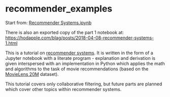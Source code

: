 recommender_examples
====================

Start from: [Recommender Systems.ipynb](./Recommender%20Systems.ipynb)

There is also an exported copy of the part 1 notebook at:
<https://hodapple.com/blag/posts/2018-04-08-recommender-systems-1.html>

This is a tutorial on [recommender
systems](https://en.wikipedia.org/wiki/Recommender_system).  It is
written in the form of a Jupyter notebook with a literate program -
explanation and derivation is given interspersed with an
implementation in Python which applies the math and algorithms to the
task of movie recommendations (based on the [MovieLens
20M](https://grouplens.org/datasets/movielens/20m/) dataset).

This tutorial covers only collaborative filtering, but future parts
are planned which cover other topics within recommender systems.
